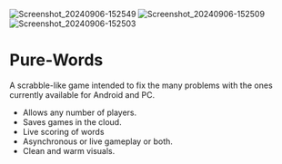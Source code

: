 
![Screenshot_20240906-152549](https://github.com/user-attachments/assets/effe20c5-a4ed-42db-a33a-97b6b95653df)
![Screenshot_20240906-152509](https://github.com/user-attachments/assets/143078dd-c2a0-484d-bdb8-ef7c7c332040)
![Screenshot_20240906-152503](https://github.com/user-attachments/assets/d2ba2776-3c60-48ae-8a62-44b8fefc038e)

# Pure-Words
A scrabble-like game intended to fix the many problems with the ones currently available for Android and PC.

- Allows any number of players.
- Saves games in the cloud.
- Live scoring of words
- Asynchronous or live gameplay or both.
- Clean and warm visuals.
